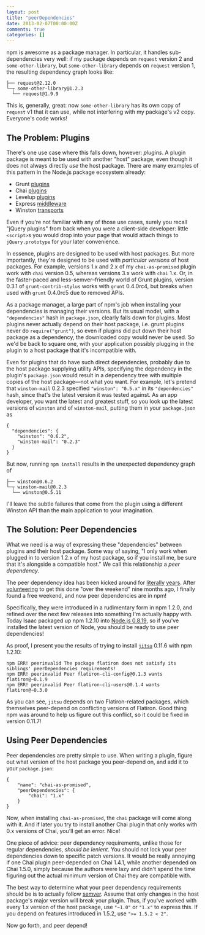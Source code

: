 ```yaml
---
layout: post
title: "peerDependencies"
date: 2013-02-07T00:00:00Z
comments: true
categories: []
---
```


npm is awesome as a package manager. In particular, it handles sub-dependencies very well: if my package depends on
`request` version 2 and `some-other-library`, but `some-other-library` depends on `request` version 1, the resulting
dependency graph looks like:

```
├── request@2.12.0
└─┬ some-other-library@1.2.3
  └── request@1.9.9
```

This is, generally, great: now `some-other-library` has its own copy of `request` v1 that it can use, while not
interfering with my package's v2 copy. Everyone's code works!

## The Problem: Plugins

There's one use case where this falls down, however: *plugins*. A plugin package is meant to be used with another "host"
package, even though it does not always directly *use* the host package. There are many examples of this pattern in the
Node.js package ecosystem already:

- Grunt [plugins](http://gruntjs.com/#plugins-all)
- Chai [plugins](http://chaijs.com/plugins)
- Levelup [plugins](https://npmjs.org/package/level-hooks)
- Express [middleware](http://expressjs.com/api.html#middleware)
- Winston [transports](https://github.com/flatiron/winston/blob/master/docs/transports.md)

Even if you're not familiar with any of those use cases, surely you recall "jQuery plugins" from back when you were a
client-side developer: little `<script>`s you would drop into your page that would attach things to `jQuery.prototype`
for your later convenience.

In essence, plugins are designed to be used with host packages. But more importantly, they're designed to be used with
*particular versions* of host packages. For example, versions 1.x and 2.x of my `chai-as-promised` plugin work with
`chai` version 0.5, whereas versions 3.x work with `chai` 1.x. Or, in the faster-paced and less-semver–friendly world of
Grunt plugins, version 0.3.1 of `grunt-contrib-stylus` works with `grunt` 0.4.0rc4, but breaks when used with `grunt`
0.4.0rc5 due to removed APIs.

As a package manager, a large part of npm's job when installing your dependencies is managing their versions. But its
usual model, with a `"dependencies"` hash in `package.json`, clearly falls down for plugins. Most plugins never actually
depend on their host package, i.e. grunt plugins never do `require("grunt")`, so even if plugins did put down their host
package as a dependency, the downloaded copy would never be used. So we'd be back to square one, with your application
possibly plugging in the plugin to a host package that it's incompatible with.

Even for plugins that do have such direct dependencies, probably due to the host package supplying utility APIs,
specifying the dependency in the plugin's `package.json` would result in a dependency tree with multiple copies of the
host package—not what you want. For example, let's pretend that `winston-mail` 0.2.3 specified `"winston": "0.5.x"` in
its `"dependencies"` hash, since that's the latest version it was tested against. As an app developer, you want the
latest and greatest stuff, so you look up the latest versions of `winston` and of `winston-mail`, putting them in your
`package.json` as

```
{
  "dependencies": {
    "winston": "0.6.2",
    "winston-mail": "0.2.3"
  }
}
```

But now, running `npm install` results in the unexpected dependency graph of

```
├── winston@0.6.2
└─┬ winston-mail@0.2.3
  └── winston@0.5.11
```

I'll leave the subtle failures that come from the plugin using a different Winston API than the main application to
your imagination.

## The Solution: Peer Dependencies

What we need is a way of expressing these "dependencies" between plugins and their host package. Some way of saying, "I
only work when plugged in to version 1.2.x of my host package, so if you install me, be sure that it's alongside a
compatible host." We call this relationship a *peer dependency*.

The peer dependency idea has been kicked around for [literally](https://github.com/isaacs/npm/issues/930)
[years](https://github.com/isaacs/npm/issues/1400). After
[volunteering](https://github.com/isaacs/npm/issues/1400#issuecomment-5932027) to get this done "over the weekend" nine
months ago, I finally found a free weekend, and now peer dependencies are in npm!

Specifically, they were introduced in a rudimentary form in npm 1.2.0, and refined over the next few releases into
something I'm actually happy with. Today Isaac packaged up npm 1.2.10 into
[Node.js 0.8.19](http://blog.nodejs.org/2013/02/06/node-v0-8-19-stable/), so if you've installed the latest version of
Node, you should be ready to use peer dependencies!

As proof, I present you the results of trying to install [`jitsu`](https://npmjs.org/package/jitsu) 0.11.6 with npm
1.2.10:

```
npm ERR! peerinvalid The package flatiron does not satisfy its siblings' peerDependencies requirements!
npm ERR! peerinvalid Peer flatiron-cli-config@0.1.3 wants flatiron@~0.1.9
npm ERR! peerinvalid Peer flatiron-cli-users@0.1.4 wants flatiron@~0.3.0
```

As you can see, `jitsu` depends on two Flatiron-related packages, which themselves peer-depend on conflicting versions
of Flatiron. Good thing npm was around to help us figure out this conflict, so it could be fixed in version 0.11.7!

## Using Peer Dependencies

Peer dependencies are pretty simple to use. When writing a plugin, figure out what version of the host package you
peer-depend on, and add it to your `package.json`:

```
{
    "name": "chai-as-promised",
    "peerDependencies": {
        "chai": "1.x"
    }
}
```

Now, when installing `chai-as-promised`, the `chai` package will come along with it. And if later you try to install
another Chai plugin that only works with 0.x versions of Chai, you'll get an error. Nice!

One piece of advice: peer dependency requirements, unlike those for regular dependencies, *should be lenient*. You
should not lock your peer dependencies down to specific patch versions. It would be really annoying if one Chai plugin
peer-depended on Chai 1.4.1, while another depended on Chai 1.5.0, simply because the authors were lazy and didn't spend
the time figuring out the actual minimum version of Chai they are compatible with.

The best way to determine what your peer dependency requirements should be is to actually follow
[semver](http://semver.org/). Assume that only changes in the host package's major version will break your plugin. Thus,
if you've worked with every 1.x version of the host package, use `"~1.0"` or `"1.x"` to express this. If you depend on
features introduced in 1.5.2, use `">= 1.5.2 < 2"`.

Now go forth, and peer depend!
